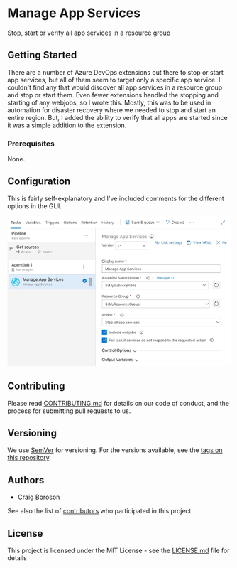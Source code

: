 
# Manage App Services

Stop, start or verify all app services in a resource group

## Getting Started

There are a number of Azure DevOps extensions out there to stop or start app services, but all of them seem to target only a specific app service.  I couldn't find any that would discover all app services in a resource group and stop or start them.  Even fewer extensions handled the stopping and starting of any webjobs, so I wrote this.  Mostly, this was to be used in automation for disaster recovery where we needed to stop and start an entire region.  But, I added the ability to verify that all apps are started since it was a simple addition to the extension.

### Prerequisites
None.

## Configuration
This is fairly self-explanatory and I've included comments for the different options in the GUI.

![](https://github.com/cboroson/ManageAppServices/blob/master/ManageAppServices-release/Screenshot1.jpeg)


## Contributing

Please read [CONTRIBUTING.md](https://gist.github.com/PurpleBooth/b24679402957c63ec426) for details on our code of conduct, and the process for submitting pull requests to us.

## Versioning

We use [SemVer](http://semver.org/) for versioning. For the versions available, see the [tags on this repository](https://github.com/your/project/tags). 

## Authors

* Craig Boroson 

See also the list of [contributors](https://github.com/cboroson/PD-Trigger/contributors) who participated in this project.

## License

This project is licensed under the MIT License - see the [LICENSE.md](LICENSE.md) file for details


